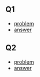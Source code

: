 ## Q1
* [problem](http://web.mit.edu/18.06/www/Spring02/probsets/ps1.pdf)
* [answer](http://web.mit.edu/18.06/www/Spring02/probsets/ps1sol.pdf)

## Q2
* [problem](http://web.mit.edu/18.06/www/Spring02/probsets/ps.pdf)
* [answer](http://web.mit.edu/18.06/www/Spring02/probsets/ps6sol.pdf)
